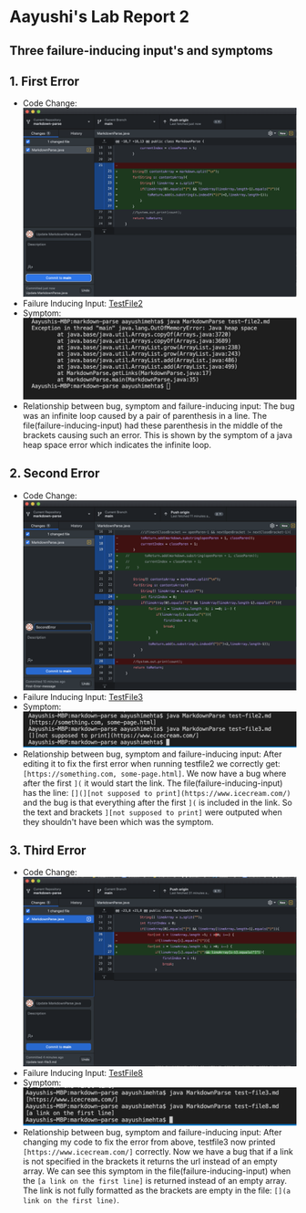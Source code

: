 # Aayushi's Lab Report 2
## Three failure-inducing input's and symptoms
## 1. First Error
* Code Change: ![Image](First_error_Change.png)
* Failure Inducing Input: [TestFile2](https://github.com/agmehta1/cse15l-lab-reports/blob/main/test-file2.md)
* Symptom: ![Image](First_Error_Message.png)
* Relationship between bug, symptom and failure-inducing input: The bug was an infinite loop caused by a pair of parenthesis in a line. The file(failure-inducing-input) had these parenthesis in the middle of the brackets causing such an error. This is shown by the symptom of a java heap space error which indicates the infinite loop.


## 2. Second Error
* Code Change: ![Image](SecondErrorChange.png)
* Failure Inducing Input: [TestFile3](https://github.com/agmehta1/cse15l-lab-reports/blob/main/test-file3.md)
* Symptom: ![Image](SecondErrorMessage.png)
* Relationship between bug, symptom and failure-inducing input: After editing it to fix the first error when running testfile2 we correctly get: ```[https://something.com, some-page.html]```. We now have a bug where after the first ```](``` it would start the link. The file(failure-inducing-input) has the line: ```[](][not supposed to print](https://www.icecream.com/)``` and the bug is that everything after the first ```](``` is included in the link. So the text and brackets ```][not supposed to print]``` were outputed when they shouldn't have been which was the symptom.

## 3. Third Error
* Code Change: ![Image](ThirdErrorChange.png)
* Failure Inducing Input: [TestFile8](https://github.com/agmehta1/cse15l-lab-reports/blob/main/test-file8.md)
* Symptom: ![Image](ErrorMessage3.png)
* Relationship between bug, symptom and failure-inducing input: After changing my code to fix the error from above, testfile3 now printed ```[https://www.icecream.com/]``` correctly. Now we have a bug that if a link is not specified in the brackets it returns the url instead of an empty array. We can see this symptom in the file(failure-inducing-input) when the ```[a link on the first line]``` is returned instead of an empty array. The link is not fully formatted as the brackets are empty in the file: ```[](a link on the first line)```. 
